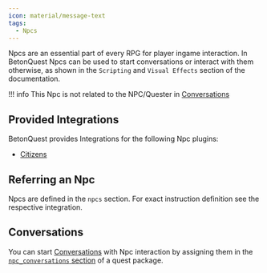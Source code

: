 ```yaml
---
icon: material/message-text
tags:
  - Npcs
---
```


Npcs are an essential part of every RPG for player ingame interaction.
In BetonQuest Npcs can be used to start conversations or interact with them otherwise,
as shown in the `Scripting` and `Visual Effects` section of the documentation.

!!! info
    This Npc is not related to the NPC/Quester in [Conversations](Conversations.md)

## Provided Integrations

BetonQuest provides Integrations for the following Npc plugins:

- [Citizens](../Scripting/Building-Blocks/Integration-List.md#citizens)

## Referring an Npc

Npcs are defined in the `npcs` section.
For exact instruction definition see the respective integration.

## Conversations

You can start [Conversations](Conversations.md) with Npc interaction by assigning them in the
[`npc_conversations` section](Conversations.md#binding-conversations-to-npcs) of a quest package.
